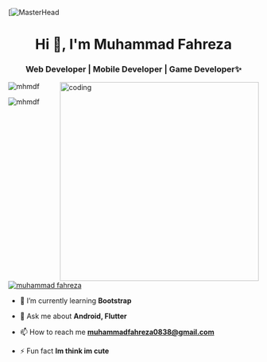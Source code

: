 [![MasterHead](https://1.bp.blogspot.com/-7A4WynwLsMw/XbBpCXG8fHI/AAAAAAAAMt4/uOa1bpLskYgrwGbllhSu2SDj_Mig8SXJQCLcBGAsYHQ/s1600/2000_600px.gif)
<h1 align="center">Hi 👋, I'm Muhammad Fahreza</h1>
<h3 align="center">Web Developer | Mobile Developer | Game Developer✨</h3>
<img align="right" alt="coding" width="400" src="https://cdn.dribbble.com/users/1162077/screenshots/3848914/programmer.gif">

<p align="left"> <img src="https://komarev.com/ghpvc/?username=mhmdf&label=Profile%20views&color=0e75b6&style=flat" alt="mhmdf" /> </p>

<p align="left"> <img src="https://komarev.com/ghpvc/?username=mhmdf&label=Profile%20views&color=0e75b6&style=flat" alt="mhmdf" /> </p>

<p align="left"> <a href="https://twitter.com/muhammad fahreza" target="blank"><img src="https://img.shields.io/twitter/follow/muhammad fahreza?logo=twitter&style=for-the-badge" alt="muhammad fahreza" /></a> </p>

- 🌱 I’m currently learning **Bootstrap**

- 💬 Ask me about **Android, Flutter**

- 📫 How to reach me **muhammadfahreza0838@gmail.com**

- ⚡ Fun fact **Im think im cute**
